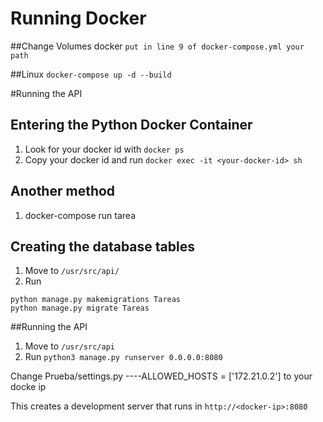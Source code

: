 # Running Docker

##Change Volumes docker
``put in line 9 of docker-compose.yml your path``

##Linux
``docker-compose up -d --build``

#Running the API
## Entering the Python Docker Container
1. Look for your docker id with ``docker ps``
2. Copy your docker id and run ``docker exec -it <your-docker-id> sh``
## Another method
1. docker-compose run tarea

## Creating the database tables
1. Move to ``/usr/src/api/``
2. Run 
 ```
 python manage.py makemigrations Tareas
 python manage.py migrate Tareas
 ```

##Running the API
1. Move to ``/usr/src/api``
2. Run `` python3 manage.py runserver 0.0.0.0:8080 ``

Change Prueba/settings.py 
----ALLOWED_HOSTS = ['172.21.0.2']
to your docke ip

This creates a development server that runs in ``http://<docker-ip>:8080``
